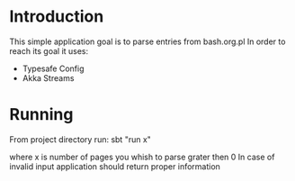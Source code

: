# Introduction

This simple application goal is to parse entries from bash.org.pl
In order to reach its goal it uses:
- Typesafe Config
- Akka Streams

# Running
From project directory run:
    sbt "run x"

where x is number of pages you whish to parse grater then 0
In case of invalid input application should return proper information